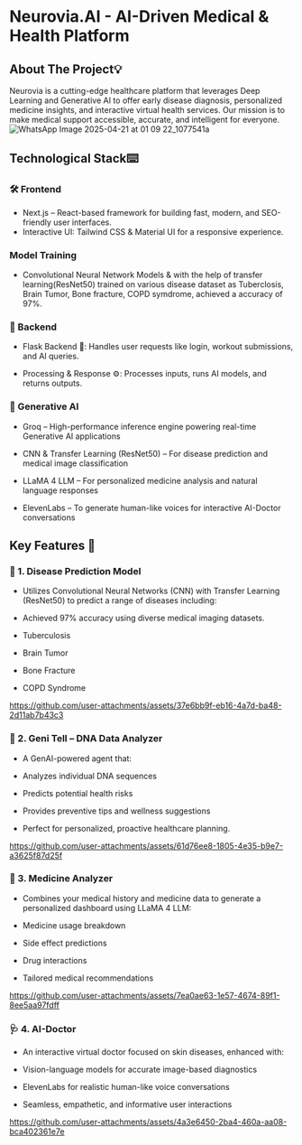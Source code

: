 # Neurovia.AI - AI-Driven Medical & Health Platform

## About The Project💡

Neurovia is a cutting-edge healthcare platform that leverages Deep Learning and Generative AI to offer early disease diagnosis, personalized medicine insights, and interactive virtual health services. Our mission is to make medical support accessible, accurate, and intelligent for everyone.
![WhatsApp Image 2025-04-21 at 01 09 22_1077541a](https://github.com/user-attachments/assets/a0eab609-bbdf-4d3d-bbb2-505f3d04441f)


## Technological Stack⌨️
### 🛠️ Frontend

- Next.js – React-based framework for building fast, modern, and SEO-friendly user interfaces.
- Interactive UI: Tailwind CSS & Material UI for a responsive experience.

### Model Training
-  Convolutional Neural Network Models & with the help of transfer learning(ResNet50) trained on various disease dataset as Tuberclosis, Brain Tumor, Bone fracture, COPD symdrome, achieved a accuracy of 97%.

### 🔧 Backend

- Flask Backend 🔄: Handles user requests like login, workout submissions, and AI queries.

- Processing & Response ⚙️: Processes inputs, runs AI models, and returns outputs.


### 🤖 Generative AI 
- Groq – High-performance inference engine powering real-time Generative AI applications

- CNN & Transfer Learning (ResNet50) – For disease prediction and medical image classification

- LLaMA 4 LLM – For personalized medicine analysis and natural language responses

- ElevenLabs – To generate human-like voices for interactive AI-Doctor conversations

## Key Features 🚀

### 🧬 1. Disease Prediction Model
- Utilizes Convolutional Neural Networks (CNN) with Transfer Learning (ResNet50) to predict a range of diseases including:
- Achieved 97% accuracy using diverse medical imaging datasets.
- Tuberculosis

- Brain Tumor

- Bone Fracture

- COPD Syndrome


https://github.com/user-attachments/assets/37e6bb9f-eb16-4a7d-ba48-2d11ab7b43c3

### 🧠 2. Geni Tell – DNA Data Analyzer
- A GenAI-powered agent that:

- Analyzes individual DNA sequences

- Predicts potential health risks

- Provides preventive tips and wellness suggestions
- Perfect for personalized, proactive healthcare planning.




https://github.com/user-attachments/assets/61d76ee8-1805-4e35-b9e7-a3625f87d25f


### 💊 3. Medicine Analyzer
- Combines your medical history and medicine data to generate a personalized dashboard using LLaMA 4 LLM:

- Medicine usage breakdown

- Side effect predictions

- Drug interactions

- Tailored medical recommendations



https://github.com/user-attachments/assets/7ea0ae63-1e57-4674-89f1-8ee5aa97fdff

### 🩺 4. AI-Doctor
- An interactive virtual doctor focused on skin diseases, enhanced with:

- Vision-language models for accurate image-based diagnostics

- ElevenLabs for realistic human-like voice conversations

- Seamless, empathetic, and informative user interactions



https://github.com/user-attachments/assets/4a3e6450-2ba4-460a-aa08-bca402361e7e




